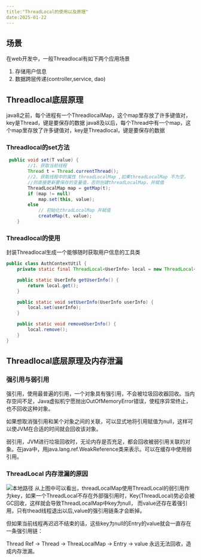 ```yaml
---
title:"ThreadLocal的使用以及原理"
date:2025-01-22
---
```


## 场景
在web开发中，一般Threadlocal有如下两个应用场景
1. 存储用户信息
2. 数据跨层传递(controller,service, dao)

## Threadlocal底层原理
java8之前，每个进程有一个ThreadlocalMap，这个map里存放了许多键值对，key是Thread，键是要保存的数据
java8及以后，每个Thread中有一个map，这个map里存放了许多键值对，key是Threadlocal，键是要保存的数据

### Threadlocal的set方法
```java
 public void set(T value) {
        //1、获取当前线程
        Thread t = Thread.currentThread();
        //2、获取线程中的属性 threadLocalMap ,如果threadLocalMap 不为空，
        //则直接更新要保存的变量值，否则创建threadLocalMap，并赋值
        ThreadLocalMap map = getMap(t);
        if (map != null)
            map.set(this, value);
        else
            // 初始化thradLocalMap 并赋值
            createMap(t, value);
    }
```

### Threadlocal的使用
封装Threadlocal生成一个能够随时获取用户信息的工具类
```java
public class AuthContextUtil {
    private static final ThreadLocal<UserInfo> local = new ThreadLocal<>();

    public static UserInfo getUserInfo() {
        return local.get();
    }

    public static void setUserInfo(UserInfo userInfo) {
        local.set(userInfo);
    }

    public static void removeUserInfo() {
        local.remove();
    }
}
```

## Threadlocal底层原理及内存泄漏
### 强引用与弱引用
强引用，使用最普遍的引用，一个对象具有强引用，不会被垃圾回收器回收。当内存空间不足，Java虚拟机宁愿抛出OutOfMemoryError错误，使程序异常终止，也不回收这种对象。

如果想取消强引用和某个对象之间的关联，可以显式地将引用赋值为null，这样可以使JVM在合适的时间就会回收该对象。

弱引用，JVM进行垃圾回收时，无论内存是否充足，都会回收被弱引用关联的对象。在java中，用java.lang.ref.WeakReference类来表示。可以在缓存中使用弱引用。

### ThreadLocal 内存泄漏的原因
![本地路径](20200327_1.png "相对路径演示") <!-- 此路径表示图片和MD文件，处于同一目录 -->
从上图中可以看出，threadLocalMap使用ThreadLocal的弱引用作为key，如果一个ThreadLocal不存在外部强引用时，Key(ThreadLocal)势必会被GC回收，这样就会导致ThreadLocalMap中key为null， 而value还存在着强引用，只有thead线程退出以后,value的强引用链条才会断掉。

但如果当前线程再迟迟不结束的话，这些key为null的Entry的value就会一直存在一条强引用链：

Thread Ref -> Thread -> ThreaLocalMap -> Entry -> value
永远无法回收，造成内存泄漏。
